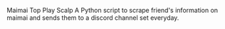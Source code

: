 Maimai Top Play Scalp
A Python script to scrape friend's information on maimai and sends them to a discord channel set everyday.
